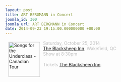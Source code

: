 ```yaml
---
layout: post
title: ART BERGMANN in Concert
joomla_id: 300
joomla_url: ART BERGMANN in Concert
date: 2014-09-23 19:15:00.000000000 +00:00
---
```

<img src="images/stories/front_page/songs_for_the_underclass_canadian_tour.jpg" style="float: left; width: 100px; height: 110px; margin: 5px 10px" height="110" width="100" title="Songs for the Underclass - Canadian Tour" alt="Songs for the Underclass - Canadian Tour" /><span style="color: #c0c0c0">
Saturday, October 25, 2014</span><br />
<span style="color: #c0c0c0"><a href="http://www.theblacksheepinn.com/eventperformances.asp?evt=456" target="_blank">The Blacksheep Inn</a>, Wakefield, QC<br />
Show at 8:30pm<br />
<br />
Tickets </span><span style="color: #c0c0c0"><a href="http://www.theblacksheepinn.com/eventperformances.asp?evt=456" target="_blank">The Blacksheep Inn</a>.
</span>
<br />
